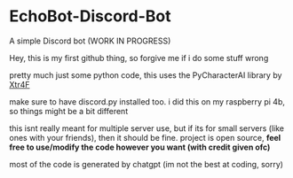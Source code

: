 # EchoBot-Discord-Bot
A simple Discord bot (WORK IN PROGRESS)

Hey, this is my first github thing, so forgive me if i do some stuff wrong

pretty much just some python code, this uses the PyCharacterAI library by [Xtr4F](https://github.com/Xtr4F/PyCharacterAI/tree/main)

make sure to have discord.py installed too. i did this on my raspberry pi 4b, so things might be a bit different

this isnt really meant for multiple server use, but if its for small servers (like ones with your friends), then it should be fine. project is open source, **feel free to use/modify the code however you want (with credit given ofc)**

most of the code is generated by chatgpt (im not the best at coding, sorry)
